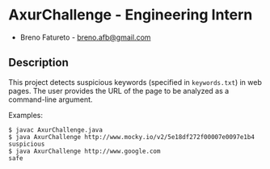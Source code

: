 # AxurChallenge - Engineering Intern

- Breno Fatureto - breno.afb@gmail.com

## Description

This project detects suspicious keywords (specified in `keywords.txt`) in web pages.
The user provides the URL of the page to be analyzed as a command-line argument.

Examples:

```
$ javac AxurChallenge.java
$ java AxurChallenge http://www.mocky.io/v2/5e18df272f00007e0097e1b4
suspicious
$ java AxurChallenge http://www.google.com
safe
```

